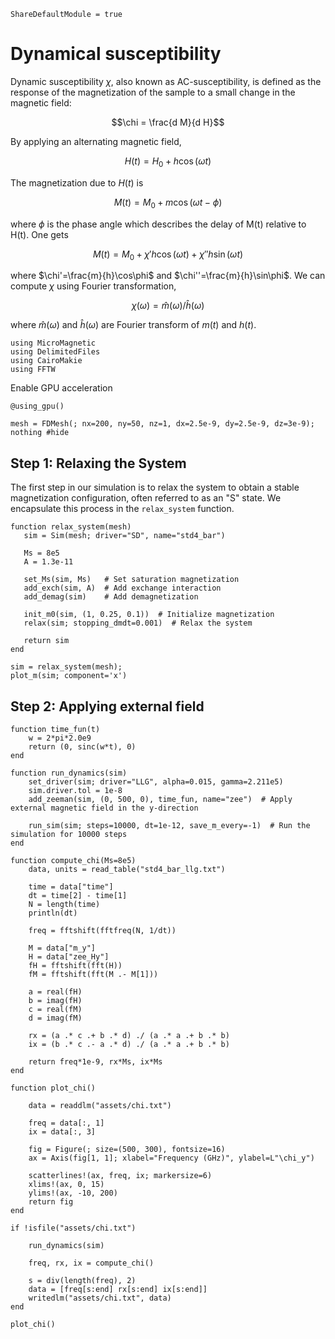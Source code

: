 ```@meta
ShareDefaultModule = true
```

# Dynamical susceptibility

Dynamic susceptibility $\chi$, also known as AC-susceptibility, is defined as the response of the magnetization
of the sample to a small change in the magnetic field:
```math
\chi = \frac{d M}{d H}
```

By applying an alternating magnetic field,
```math
H(t) = H_0 + h \cos(\omega t)
```

The magnetization due to $H(t)$ is
```math
M(t) = M_0 + m \cos(\omega t - \phi)
```
where $\phi$ is the phase angle which describes the delay of M(t) relative to H(t). One gets
```math
M(t) = M_0 + \chi' h \cos(\omega t) +  \chi'' h \sin(\omega t)
```
where $\chi'=\frac{m}{h}\cos\phi$ and $\chi''=\frac{m}{h}\sin\phi$. We can compute $\chi$ using Fourier transformation,

```math
\chi(\omega) = \hat{m}(\omega)/ \hat{h}(\omega)
```
where $\hat{m}(\omega)$ and $\hat{h}(\omega)$ are Fourier transform of $m(t)$ and $h(t)$.

````@example
using MicroMagnetic
using DelimitedFiles
using CairoMakie
using FFTW
````

Enable GPU acceleration

````@example
@using_gpu()

mesh = FDMesh(; nx=200, ny=50, nz=1, dx=2.5e-9, dy=2.5e-9, dz=3e-9);
nothing #hide
````

## Step 1: Relaxing the System
The first step in our simulation is to relax the system to obtain a stable magnetization configuration, often referred to as an "S" state. We encapsulate this process in the `relax_system` function.

````@example
function relax_system(mesh)
   sim = Sim(mesh; driver="SD", name="std4_bar")

   Ms = 8e5
   A = 1.3e-11

   set_Ms(sim, Ms)   # Set saturation magnetization
   add_exch(sim, A)  # Add exchange interaction
   add_demag(sim)    # Add demagnetization

   init_m0(sim, (1, 0.25, 0.1))  # Initialize magnetization
   relax(sim; stopping_dmdt=0.001)  # Relax the system

   return sim
end

sim = relax_system(mesh);
plot_m(sim; component='x')
````

## Step 2: Applying external field

````@example
function time_fun(t)
    w = 2*pi*2.0e9
    return (0, sinc(w*t), 0)
end

function run_dynamics(sim)
    set_driver(sim; driver="LLG", alpha=0.015, gamma=2.211e5)
    sim.driver.tol = 1e-8
    add_zeeman(sim, (0, 500, 0), time_fun, name="zee")  # Apply external magnetic field in the y-direction

    run_sim(sim; steps=10000, dt=1e-12, save_m_every=-1)  # Run the simulation for 10000 steps
end

function compute_chi(Ms=8e5)
    data, units = read_table("std4_bar_llg.txt")

    time = data["time"]
    dt = time[2] - time[1]
    N = length(time)
    println(dt)

    freq = fftshift(fftfreq(N, 1/dt))

    M = data["m_y"]
    H = data["zee_Hy"]
    fH = fftshift(fft(H))
    fM = fftshift(fft(M .- M[1]))

    a = real(fH)
    b = imag(fH)
    c = real(fM)
    d = imag(fM)

    rx = (a .* c .+ b .* d) ./ (a .* a .+ b .* b)
    ix = (b .* c .- a .* d) ./ (a .* a .+ b .* b)

    return freq*1e-9, rx*Ms, ix*Ms
end

function plot_chi()

    data = readdlm("assets/chi.txt")

    freq = data[:, 1]
    ix = data[:, 3]

    fig = Figure(; size=(500, 300), fontsize=16)
    ax = Axis(fig[1, 1]; xlabel="Frequency (GHz)", ylabel=L"\chi_y")

    scatterlines!(ax, freq, ix; markersize=6)
    xlims!(ax, 0, 15)
    ylims!(ax, -10, 200)
    return fig
end

if !isfile("assets/chi.txt")

    run_dynamics(sim)

    freq, rx, ix = compute_chi()

    s = div(length(freq), 2)
    data = [freq[s:end] rx[s:end] ix[s:end]]
    writedlm("assets/chi.txt", data)
end

plot_chi()
````

